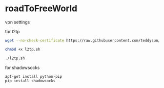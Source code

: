 # roadToFreeWorld
vpn settings

for l2tp

```BASH
wget --no-check-certificate https://raw.githubusercontent.com/teddysun/across/master/l2tp.sh

chmod +x l2tp.sh

./l2tp.sh
```

for shadowsocks

```bash
apt-get install python-pip
pip install shadowsocks
```
